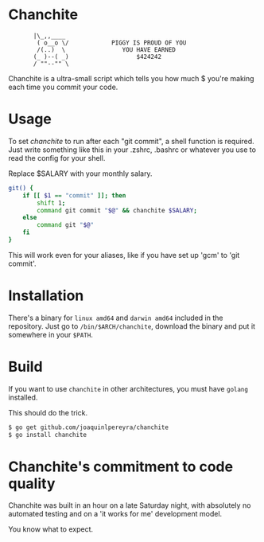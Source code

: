 Chanchite
=========

```
       |\_,,____ 
        ( o__o \/            PIGGY IS PROUD OF YOU
        /(..)  \                YOU HAVE EARNED
       (_ )--( _)                   $424242 
       / ""--"" \ 
```

Chanchite is a ultra-small script which tells you how much $ you're making 
each time you commit your code.

Usage
========
To set _chanchite_ to run after each "git commit", a shell function is required.
Just write something like this in your .zshrc, .bashrc or whatever you use
to read the config for your shell.

Replace $SALARY with your monthly salary.

```bash
git() {
    if [[ $1 == "commit" ]]; then
        shift 1;
        command git commit "$@" && chanchite $SALARY;
    else
        command git "$@"
    fi
}
```

This will work even for your aliases, like if you have set up 'gcm' to 'git commit'.

Installation
==========
There's a binary for `linux amd64` and `darwin amd64` included in the repository. 
Just go to `/bin/$ARCH/chanchite`, download the binary and put it somewhere in your `$PATH`.

Build
=====
If you want to use `chanchite` in other architectures, you must have `golang` installed.

This should do the trick.
```bash
$ go get github.com/joaquinlpereyra/chanchite
$ go install chanchite
```

Chanchite's commitment to code quality
=============================
Chanchite was built in an hour on a late Saturday night, with absolutely no 
automated testing and on a 'it works for me' development model.

You know what to expect.
